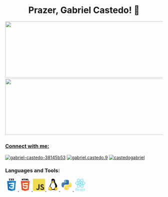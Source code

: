 <h1 align= "center">  Prazer, Gabriel Castedo! 🐻 </h1>


<div align="left">
  <a href="https://github.com/gabrielcastedo">
  <img height="180em" width="1000px" src="https://github-readme-stats.vercel.app/api?username=gabrielcastedo&show_icons=true&theme=calm&include_all_commits=true&count_private=true"/>
  <img height="180em" width="1000px" src="https://github-readme-stats.vercel.app/api/top-langs/?username=gabrielcastedo&layout=compact&langs_count=7&theme=calm"/>
</div>
  
  
<h3 align="left">Connect with me:</h3>
<p align="left">
<a href="https://linkedin.com/in/gabriel-castedo-38145b53" target="blank"><img align="center" src="https://raw.githubusercontent.com/rahuldkjain/github-profile-readme-generator/master/src/images/icons/Social/linked-in-alt.svg" alt="gabriel-castedo-38145b53" height="30" width="40" /></a>
<a href="https://fb.com/gabriel.castedo.9" target="blank"><img align="center" src="https://raw.githubusercontent.com/rahuldkjain/github-profile-readme-generator/master/src/images/icons/Social/facebook.svg" alt="gabriel.castedo.9" height="30" width="40" /></a>
<a href="https://instagram.com/castedogabriel" target="blank"><img align="center" src="https://raw.githubusercontent.com/rahuldkjain/github-profile-readme-generator/master/src/images/icons/Social/instagram.svg" alt="castedogabriel" height="30" width="40" /></a>
</p>
  
<h3 align="left">Languages and Tools:</h3>
<p align="left"> <a href="https://www.w3schools.com/css/" target="_blank" rel="noreferrer"> <img src="https://raw.githubusercontent.com/devicons/devicon/master/icons/css3/css3-original-wordmark.svg" alt="css3" width="40" height="40"/> </a> <a href="https://www.w3.org/html/" target="_blank" rel="noreferrer"> <img src="https://raw.githubusercontent.com/devicons/devicon/master/icons/html5/html5-original-wordmark.svg" alt="html5" width="40" height="40"/> </a> <a href="https://developer.mozilla.org/en-US/docs/Web/JavaScript" target="_blank" rel="noreferrer"> <img src="https://raw.githubusercontent.com/devicons/devicon/master/icons/javascript/javascript-original.svg" alt="javascript" width="40" height="40"/> </a> <a href="https://www.linux.org/" target="_blank" rel="noreferrer"> <img src="https://raw.githubusercontent.com/devicons/devicon/master/icons/linux/linux-original.svg" alt="linux" width="40" height="40"/> </a> <a href="https://www.python.org" target="_blank" rel="noreferrer"> <img src="https://raw.githubusercontent.com/devicons/devicon/master/icons/python/python-original.svg" alt="python" width="40" height="40"/> </a> <a href="https://reactjs.org/" target="_blank" rel="noreferrer"> <img src="https://raw.githubusercontent.com/devicons/devicon/master/icons/react/react-original-wordmark.svg" alt="react" width="40" height="40"/> </a> </p>
  

  


